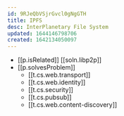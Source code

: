 ```yaml
---
id: 9RJeQbVSjrGvcl0gNgGTH
title: IPFS
desc: InterPlanetary File System
updated: 1644146798706
created: 1642134050097
---
```


- [[p.isRelated]] [[soln.libp2p]]
- [[p.solvesProblem]]
  - [[t.cs.web.transport]]
  - [[t.cs.web.identity]]
  - [[t.cs.security]]
  - [[t.cs.pubsub]]
  - [[t.cs.web.content-discovery]]
